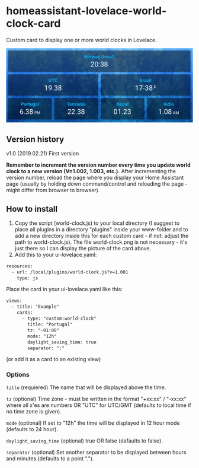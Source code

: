 # homeassistant-lovelace-world-clock-card
Custom card to display one or more world clocks in Lovelace.

![Image of world-clock-card](https://github.com/erlsta/homeassistant-lovelace-world-clock-card/blob/master/world-clock.png)

## Version history
v1.0  (2019.02.21) First version

**Remember to increment the version number every time you update world clock to a new version (V=1.002, 1.003, etc.).**
After incrementing the version number, reload the page where you display your Home Assistant page (usually by holding down command/control and reloading the page - might differ from browser to browser).

## How to install
1. Copy the script (world-clock.js) to your local directory (I suggest to place all plugins in a directory "plugins" inside your www-folder and to add a new directory inside this for each custom card - if not: adjust the path to world-clock.js). The file world-clock.png is not necessary - it's just there so I can display the picture of the card above.
2. Add this to your ui-lovelace.yaml:

```
resources:
  - url: /local/plugins/world-clock.js?v=1.001
    type: js
```

Place the card in your ui-lovelace.yaml like this:

```
views:
  - title: "Example"
    cards:
      - type: "custom:world-clock"
        title: "Portugal"
        tz: "-01:00"
        mode: "12h"
        daylight_saving_time: true
        separator: ":"
```

(or add it as a card to an existing view)

### Options
`title` (requiered) The name that will be displayed above the time.

`tz` (optional) Time zone - must be written in the format "+xx:xx" / "-xx:xx" where all x'es are numbers OR "UTC" for UTC/GMT (defaults to local time if no time zone is given).

`mode` (optional) If set to "12h" the time will be displayed in 12 hour mode (defaults to 24 hour).

`daylight_saving_time` (optional) true OR false (dafaults to false).

`separator` (optional) Set another separator to be displayed between hours and minutes (defaults to a point ".").
